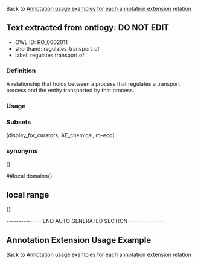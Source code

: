 Back to [Annotation usage examples for each annotation extension relation](http://wiki.geneontology.org/index.php/Annotation_usage_examples_for_each_annotation_extension_relation)

## Text extracted from ontlogy: DO NOT EDIT
* OWL ID: RO_0002011
* shorthand: regulates_transport_of
* label: regulates transport of

### Definition
A relationship that holds between a  process that regulates a transport process and the entity transported by that process.

### Usage


### Subsets
[display_for_curators, AE_chemical, ro-eco]

### synonyms
[]

##local domainn{}

## local range
{}

---------------END AUTO GENERATED SECTION---------------


Annotation Extension Usage Example
----------------------------------

Back to [Annotation usage examples for each annotation extension relation](http://wiki.geneontology.org/index.php/Annotation_usage_examples_for_each_annotation_extension_relation)
